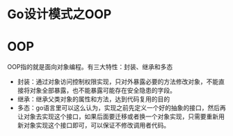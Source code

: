# Go设计模式之OOP


# OOP

OOP指的就是面向对象编程。有三大特性：封装、继承和多态

- 封装：通过对象访问控制权限实现，只对外暴露必要的方法修改对象，不能直接将对象全部暴露，也不能暴露可能存在安全隐患的字段。
- 继承：继承父类对象的属性和方法，达到代码复用的目的
- 多态：go语言里可以这么认为，实现之前先定义一个好的抽象的接口，然后再让对象去实现这个接口，如果后面要迁移或者换一个对象实现，只需要重新用新对象实现这个接口即可，可以保证不修改调用者代码。


